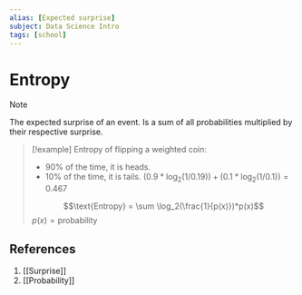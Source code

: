```yaml
---
alias: [Expected surprise]
subject: Data Science Intro
tags: [school]
---
```

# Entropy

> [!note]
> The expected surprise of an event. Is a sum of all probabilities multiplied by their respective surprise.

> [!example] 
> Entropy of flipping a weighted coin:
> - 90% of the time, it is heads.
> - 10% of the time, it is tails.
> $(0.9 * \log_2(1/0.19)) + (0.1 * \log_2(1/0.1)) = 0.467$
> 
> $$\text{Entropy} = \sum \log_2(\frac{1}{p(x)})*p(x)$$
> $p(x) = \text{probability}$

## References
1. [[Surprise]]
2. [[Probability]]